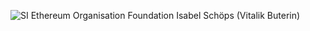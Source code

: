 ![SI Ethereum Organisation   Foundation](https://github.com/adfinis/timed-frontend/assets/127110010/54f69d66-3b24-401f-bd27-639da3aa9430)
Isabel Schöps (Vitalik Buterin)
